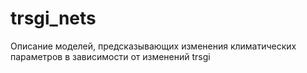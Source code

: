 # trsgi_nets
Описание моделей, предсказывающих изменения климатических параметров в зависимости от изменений trsgi 

